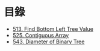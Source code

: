 # 目錄

- [513. Find Bottom Left Tree Value](./513.%20Find%20Bottom%20Left%20Tree%20Value.md)
- [525. Contiguous Array](./525.%20Contiguous%20Array.md)
- [543. Diameter of Binary Tree](./543.%20Diameter%20of%20Binary%20Tree.md)
